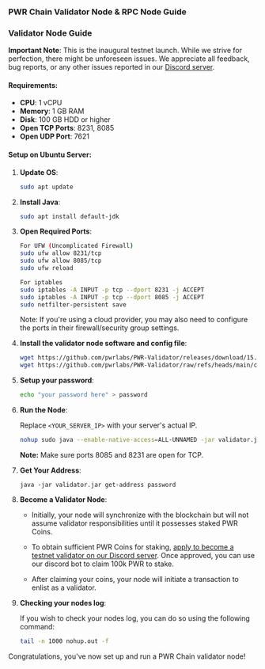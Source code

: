 
### **PWR Chain Validator Node & RPC Node Guide**

### **Validator Node Guide**

**Important Note**: This is the inaugural testnet launch. While we strive for perfection, there might be unforeseen issues. We appreciate all feedback, bug reports, or any other issues reported in our [Discord server](https://discord.gg/DJkcuy9SAg).

#### **Requirements**:
- **CPU**: 1 vCPU
- **Memory**: 1 GB RAM
- **Disk**: 100 GB HDD or higher
- **Open TCP Ports**: 8231, 8085
- **Open UDP Port**: 7621

#### **Setup on Ubuntu Server**:

1. **Update OS**: 
   ```bash
   sudo apt update
   ```

2. **Install Java**: 
   ```bash
   sudo apt install default-jdk
   ```

3. **Open Required Ports**:
   ```bash
   For UFW (Uncomplicated Firewall)
   sudo ufw allow 8231/tcp
   sudo ufw allow 8085/tcp
   sudo ufw reload

   For iptables
   sudo iptables -A INPUT -p tcp --dport 8231 -j ACCEPT
   sudo iptables -A INPUT -p tcp --dport 8085 -j ACCEPT
   sudo netfilter-persistent save
   ```
   Note: If you're using a cloud provider, you may also need to configure the ports in their firewall/security group settings.


4. **Install the validator node software and config file**:
   ```bash
   wget https://github.com/pwrlabs/PWR-Validator/releases/download/15.11.9/validator.jar
   wget https://github.com/pwrlabs/PWR-Validator/raw/refs/heads/main/config.json
   ```

5. **Setup your password**:
   ```bash
   echo "your password here" > password 
   ```

6. **Run the Node**:

   Replace `<YOUR_SERVER_IP>` with your server's actual IP.
   ```bash
   nohup sudo java --enable-native-access=ALL-UNNAMED -jar validator.jar --ip <your nodes ip here> --password password & 
   ```
   **Note:** Make sure ports 8085 and 8231 are open for TCP.

7. **Get Your Address**:
     ```
     java -jar validator.jar get-address password
     ```

8. **Become a Validator Node**:

   - Initially, your node will synchronize with the blockchain but will not assume validator responsibilities until it possesses staked PWR Coins.
   
   - To obtain sufficient PWR Coins for staking, [apply to become a testnet validator on our Discord server](https://discord.gg/DJkcuy9SAg). Once approved, you can use our discord bot to claim 100k PWR to stake.
   
   - After claiming your coins, your node will initiate a transaction to enlist as a validator.

9. **Checking your nodes log**:

    If you wish to check your nodes log, you can do so using the following command:
    ```bash
    tail -n 1000 nohup.out -f 
    ```
    
Congratulations, you've now set up and run a PWR Chain validator node!

